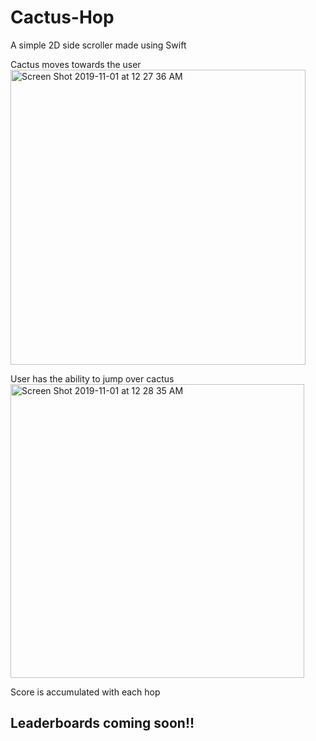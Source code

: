 # Cactus-Hop
A simple 2D side scroller made using Swift

Cactus moves towards the user <br>
<img width="472" alt="Screen Shot 2019-11-01 at 12 27 36 AM" src="https://user-images.githubusercontent.com/9706770/68061977-e3b87780-fcdd-11e9-80e1-d25e1ff69672.png">


User has the ability to jump over cactus <br>
<img width="470" alt="Screen Shot 2019-11-01 at 12 28 35 AM" src="https://user-images.githubusercontent.com/9706770/68062000-fd59bf00-fcdd-11e9-92db-5fc1dd4cdb90.png">

Score is accumulated with each hop

## Leaderboards coming soon!!
